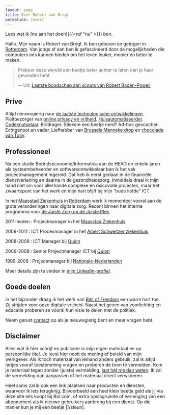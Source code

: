 ```yaml
---
layout: page
title: Over Robert van Bregt
permalink: /over/
---
```


Lees wat ik [nu aan het doen]({{<ref "nu" >}}) ben.

Hallo. Mijn naam is Robert van Bregt. Ik ben geboren en getogen in [Rotterdam][rotterdam]. Van jongs af aan ben ik gefascineerd door de mogelijkheden die computers ons kunnen bieden om het leven leuker, mooier en beter te maken.

> Probeer deze wereld een beetje beter achter te laten dan je haar gevonden hebt
>
> -- Uit: [Laatste boodschap aan scouts van Robert Baden-Powell](https://nl.wikisource.org/wiki/Laatste_boodschap_van_Robert_Baden-Powell)


## Prive

Altijd nieuwsgierig naar [de laatste technologische ontwikkelingen][tweakers]. Pleitbezorger van [online privacy en vrijheid][bitsoffreedom]. [Huisautomatiseerder](/tags/domotica). [Codeknutselaar](/tags/code). Brildrager. Stiekem een beetje nerd? Ad-hoc geocacher. Echtgenoot en vader. Liefhebber van [Brussels Manneke drop][drop] en [chocolade van Tony][chocolade].

## Professioneel

Na een studie Bedrijfseconomie/Informatica aan de HEAO en enkele jaren als systeembeheerder en softwareontwikkelaar ben ik het vak projectmanagement ingerold. Dat heb ik eerst gedaan in de financiële dienstverlening en daarna in de gezondheidszorg. Inmiddels draai ik mijn hand niet om voor allerhande complexe en risicovolle projecten, maar het zwaartepunt van het werk en mijn hart blijft bij mijn “oude liefde” ICT.

In het [Maasstad Ziekenhuis][maasstad] in [Rotterdam][rotterdam] werk ik momenteel vooral aan de grote veranderingen naar digitale zorg. Recent binnen het interne programma voor [de Juiste Zorg op de Juiste Plek][jzojp].

2011-heden
: Projectmanager in het [Maasstad Ziekenhuis][maasstad]

2009-2011
: ICT Procesmanager in het [Albert Schweitzer ziekenhuis][asz]

2008-2009
: ICT Manager bij [Quion][quion]

2006-2008
: Senior Projectmanager ICT bij [Quion][quion]

1999-2006
: Projectmanager bij [Nationale-Nederlanden][nn]

Meer details zijn te vinden in [mijn LinkedIn-profiel](https://linkedin.com/in/robertvanbregt).

## Goede doelen

In het bijzonder draag ik het werk van [Bits of Freedom][bitsoffreedom] een warm hart toe. Zij strijden voor onze digitale vrijheid. Naast het geven van voorlichting en educatie proberen ze vooral hun visie te delen met de politiek.

Neem gerust [contact](/contact) op als je nieuwsgierig bent en meer vragen hebt. 

## Disclaimer

Alles wat ik hier schrijf en publiceer is mijn eigen materiaal en op persoonlijke titel. Je leest hier nooit de mening of beleid van mijn werkgever. Als ik toch materiaal van iemand anders gebruik, zal ik altijd netjes vooraf toestemming vragen en proberen de bron te vermelden. Kom je materiaal tegen zonder (juiste) vermelding, [laat het me dan weten](/contact). Ik zal de vermelding dan aanpassen of het materiaal direct verwijderen.

Heel soms zal ik ook een link plaatsen naar producten en diensten, waarvoor ik iets terugkrijg. Bijvoorbeeld een heel klein beetje geld als jij via deze site iets koopt bij Bol.com, of extra opslagruimte of verlenging van een abonnement als ik nieuwe gebruikers aanbreng bij een dienst. Op die manier kun je mij een beetje []/steun].

[tweakers]: https://tweakers.net/nieuws
[bitsoffreedom]: https://www.bitsoffreedom.nl/doneren
[drop]: https://www.matthijsshop.nl/Brusselsmanneke
[chocolade]: https://tonyschocolonely.com/nl/nl
[maasstad]: https://www.maasstadziekenhuis.nl/
[rotterdam]: https://www.rotterdam.nl/
[jzojp]: https://www.dejuistezorgopdejuisteplek.nl/
[asz]: https://www.asz.nl/
[quion]: https://www.quion.com/
[nn]: https://www.nnl.nl/   